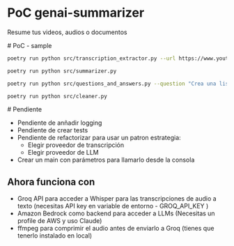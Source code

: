 # PoC genai-summarizer
Resume tus videos, audios o documentos


# PoC - sample
```bash
poetry run python src/transcription_extractor.py --url https://www.youtube.com/watch\?v\=w3Q-_i6KSH4

poetry run python src/summarizer.py 

poetry run python src/questions_and_answers.py --question "Crea una lista con los juegos."

poetry run python src/cleaner.py 
```
# Pendiente
- Pendiente de anñadir logging
- Pendiente de crear tests
- Pendiente de refactorizar para usar un patron estrategia:
    - Elegir proveedor de transcripción
    - Elegir proveedor de LLM
- Crear un main con parámetros para llamarlo desde la consola

## Ahora funciona con
- Groq API para acceder a Whisper para las transcripciones de audio a texto (necesitas API key en variable de entorno - GROQ_API_KEY )
- Amazon Bedrock como backend para acceder a LLMs (Necesitas un profile de AWS y uso Claude) 
- ffmpeg para comprimir el audio antes de enviarlo a Groq (tienes que tenerlo instalado en local)
